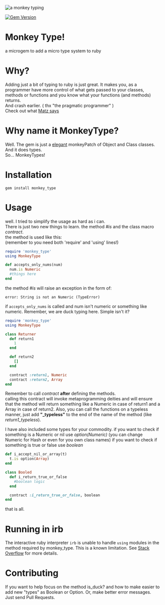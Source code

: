 ![a monkey typing][logo]

[![Gem Version](https://badge.fury.io/rb/monkey_type.svg)](https://badge.fury.io/rb/monkey_type)   
# Monkey Type!
a microgem to add a micro type system to ruby

# Why?
Adding just a bit of typing to ruby is just great. It makes you, as a programmer
have more control of what gets passed to your classes, methods or functions
and you know what your functions (and methods) returns.   
And crash earlier. ( thx "the pragmatic programmer" )   
Check out what [Matz says][matz_link]

# Why name it MonkeyType?
Well. The gem is just a [elegant][ref_link] monkeyPatch of Object and Class classes.
And it does types.   
So... MonkeyTypes!

# Installation
```
gem install monkey_type
```

# Usage
well. I tried to simplify the usage as hard as i can.   
There is just two new things
to learn. the method *#is* and the class macro *contract*.   
the method is used like this:   
(remember to you need both 'require' and 'using' lines!)

```ruby
require 'monkey_type'
using MonkeyType

def accepts_only_nums(num)
  num.is Numeric
  #things here
end
```


the method *#is* will raise an exception in the form of:
```
error: String is not an Numeric (TypeError)
```
if `accepts_only_nums` is called and num isn't numeric or something like numeric.
Remember, we are duck typing here.
Simple isn't it?


```ruby
require 'monkey_type'
using MonkeyType

class Returner
  def return1
    1
  end

  def return2
    []
  end

  contract :return1, Numeric
  contract :return2, Array
end  
```

Remember to call *contract* **after** defining the methods.   
calling this contract will invoke metaprogramming deities and will ensure that the
method will return something like a Numeric in case of return1 and a Array in case of return2.
Also, you can call the functions on a typeless manner, just add **"\_typeless"** to the
end of the name of the method (like *return1_typeless*).


I have also included some types for your commodity.
if you want to check if something is a Numeric or nil use *option(Numeric)*
(you can change Numeric for Hash or even for you own class names)
if you want to check if something is true or false use *boolean*

```ruby
def i_accept_nil_or_array(t)
  t.is option(Array)
end

class Booled
  def i_return_true_or_false
    #boolean logic
  end

  contract :i_return_true_or_false, boolean
end
```
that is all.

# Running in irb

The interactive ruby interpreter `irb` is unable to handle `using` modules in the method
required by monkey_type.  This is a known limitation.  See [Stack Overflow][irb_so] for more details.

# Contributing
If you want to help focus on the method is_duck? and how to make easier to add
new "types" as Boolean or Option.
Or, make better error messages.    
Just send Pull Requests.

[logo]: https://upload.wikimedia.org/wikipedia/commons/9/93/Typing_monkey_768px.png
[matz_link]: https://www.omniref.com/blog/2014/11/17/matz-at-rubyconf-2014-will-ruby-3-dot-0-be-statically-typed/
[ref_link]: http://ruby-doc.org/core-2.1.1/doc/syntax/refinements_rdoc.html
[irb_so]: http://stackoverflow.com/questions/34620550/why-did-i-get-main-using-is-permitted-only-at-toplevel-when-i-used-a-refinemen/34627153#34627153
